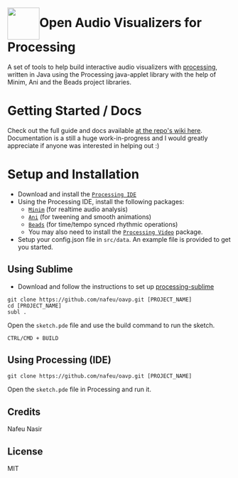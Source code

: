 <h1><img src="http://phrakture.com/images/github/oavp-icon-updated.png" width="72" height="72" valign="middle"/>Open Audio Visualizers for Processing</h1>

A set of tools to help build interactive audio visualizers with [processing](https://processing.org), written in Java using the Processing java-applet library with the help of Minim, Ani and the Beads project libraries.

# Getting Started / Docs

Check out the full guide and docs available [at the repo's wiki here](https://github.com/nafeu/oavp/wiki). Documentation is a still a huge work-in-progress and I would greatly appreciate if anyone was interested in helping out :)

# Setup and Installation

- Download and install the [`Processing IDE`](https://processing.org/download/)
- Using the Processing IDE, install the following packages:
  - [`Minim`](https://github.com/ddf/Minim) (for realtime audio analysis)
  - [`Ani`](https://github.com/b-g/Ani) (for tweening and smooth animations)
  - [`Beads`](https://github.com/orsjb/beads) (for time/tempo synced rhythmic operations)
  - You may also need to install the [`Processing Video`](https://github.com/processing/processing-video) package.
- Setup your config.json file in `src/data`. An example file is provided to get you started.

## Using Sublime

- Download and follow the instructions to set up [processing-sublime](https://github.com/b-g/processing-sublime)

```
git clone https://github.com/nafeu/oavp.git [PROJECT_NAME]
cd [PROJECT_NAME]
subl .
```

Open the `sketch.pde` file and use the build command to run the sketch.

`CTRL/CMD + BUILD`

## Using Processing (IDE)

```
git clone https://github.com/nafeu/oavp.git [PROJECT_NAME]
```

Open the `sketch.pde` file in Processing and run it.

## Credits

Nafeu Nasir

## License

MIT

